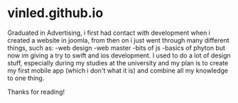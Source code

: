 # vinled.github.io
Graduated in Advertising, i first had contact with development when i created a website in joomla, from then on i just went through many different things, such as:
-web design
-web master
-bits of js
-basics of phyton
but now im giving a try to swift and ios development.
I used to do a lot of design stuff, especially during my studies at the university and my plan is to create my first mobile app (which i don't what it is) and combine all my knowledge to one thing.

Thanks for reading!
